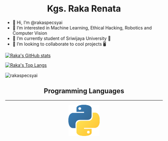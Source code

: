 <h1 align="center">Kgs. Raka Renata</h2>

- 👋 Hi, I’m @rakaspecsyai
- 👀 I’m interested in Machine Learning, Ethical Hacking, Robotics and Computer Vision
- 🌱 I’m currently student of Sriwijaya University 🏫
- 💞️ I’m looking to collaborate to cool projects 🖥️

[![Raka's GitHub stats](https://github-readme-stats.vercel.app/api?username=rakaspecsyai&theme=radical&count_private=true)](https://github.com/rakaspecsyai/github-readme-stats)

[![Raka's Top Langs](https://github-readme-stats.vercel.app/api/top-langs/?username=rakaspecsyai&exclude_repo=dotfiles,si-biji&theme=radical&layout=compact&hide=ejs,html,pug,css)](https://github.com/rakaspecsyai/github-readme-stats)

<img align="center" src="https://github-readme-streak-stats.herokuapp.com/?user=rakaspecsyai&theme=radical" alt="rakaspecsyai" />

<h2 align="center">Programming Languages</h2>

---

<p align="center">
<img src="images/python.png" width="100px" height="100px">





</p>



<!---
rakaspecsyai/rakaspecsyai is a ✨ special ✨ repository because its `README.md` (this file) appears on your GitHub profile.
You can click the Preview link to take a look at your changes.
--->
